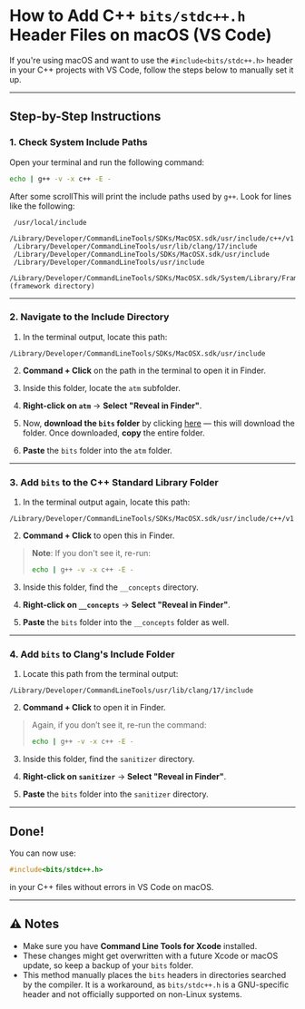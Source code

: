 # How to Add C++ `bits/stdc++.h` Header Files on macOS (VS Code)

If you're using macOS and want to use the `#include<bits/stdc++.h>` header in your C++ projects with VS Code, follow the steps below to manually set it up.

---

## Step-by-Step Instructions

### 1. Check System Include Paths

Open your terminal and run the following command:

```bash
echo | g++ -v -x c++ -E -
```

After some scrollThis will print the include paths used by `g++`. Look for lines like the following:

```
 /usr/local/include
 /Library/Developer/CommandLineTools/SDKs/MacOSX.sdk/usr/include/c++/v1
 /Library/Developer/CommandLineTools/usr/lib/clang/17/include
 /Library/Developer/CommandLineTools/SDKs/MacOSX.sdk/usr/include
 /Library/Developer/CommandLineTools/usr/include
 /Library/Developer/CommandLineTools/SDKs/MacOSX.sdk/System/Library/Frameworks (framework directory)
```

---

### 2. Navigate to the Include Directory

1. In the terminal output, locate this path:

```
/Library/Developer/CommandLineTools/SDKs/MacOSX.sdk/usr/include

```

2. **Command + Click** on the path in the terminal to open it in Finder.

3. Inside this folder, locate the `atm` subfolder.

4. **Right-click on `atm`** → **Select "Reveal in Finder"**.

5. Now, **download the `bits` folder** by clicking [here](./bits/) — this will download the folder. Once downloaded, **copy** the entire folder.

6. **Paste** the `bits` folder into the `atm` folder.

---

### 3. Add `bits` to the C++ Standard Library Folder

1. In the terminal output again, locate this path:

```
/Library/Developer/CommandLineTools/SDKs/MacOSX.sdk/usr/include/c++/v1
```

2. **Command + Click** to open this in Finder.

> **Note**: If you don't see it, re-run:
>
> ```bash
> echo | g++ -v -x c++ -E -
> ```

3. Inside this folder, find the `__concepts` directory.

4. **Right-click on `__concepts`** → **Select "Reveal in Finder"**.

5. **Paste** the `bits` folder into the `__concepts` folder as well.

---

### 4. Add `bits` to Clang's Include Folder

1. Locate this path from the terminal output:

```
/Library/Developer/CommandLineTools/usr/lib/clang/17/include
```

2. **Command + Click** to open it in Finder.

> Again, if you don’t see it, re-run the command:
>
> ```bash
> echo | g++ -v -x c++ -E -
> ```

3. Inside this folder, find the `sanitizer` directory.

4. **Right-click on `sanitizer`** → **Select "Reveal in Finder"**.

5. **Paste** the `bits` folder into the `sanitizer` directory.

---

## Done!

You can now use:

```cpp
#include<bits/stdc++.h>
```

in your C++ files without errors in VS Code on macOS.

---

## ⚠️ Notes

- Make sure you have **Command Line Tools for Xcode** installed.
- These changes might get overwritten with a future Xcode or macOS update, so keep a backup of your `bits` folder.
- This method manually places the `bits` headers in directories searched by the compiler. It is a workaround, as `bits/stdc++.h` is a GNU-specific header and not officially supported on non-Linux systems.
